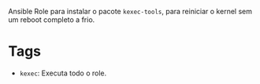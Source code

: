 Ansible Role para instalar o pacote `kexec-tools`, para reiniciar o kernel sem
um reboot completo a frio.

# Tags

- `kexec`: Executa todo o role.
